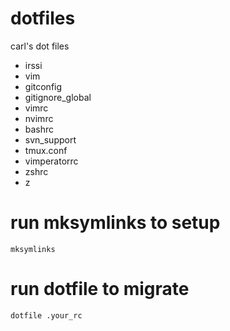 dotfiles
========

carl's dot files

* irssi
* vim
* gitconfig
* gitignore_global
* vimrc
* nvimrc
* bashrc
* svn_support
* tmux.conf
* vimperatorrc
* zshrc
* z

run mksymlinks to setup
======
`mksymlinks`

run dotfile to migrate
=======
`dotfile .your_rc`
